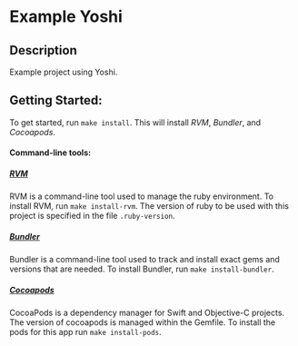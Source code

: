 # Example Yoshi

## Description

Example project using Yoshi.

## Getting Started:
To get started, run `make install`. This will install _RVM_, _Bundler_, and _Cocoapods_.

#### Command-line tools:

##### [RVM](https://rvm.io)
RVM is a command-line tool used to manage the ruby environment. To install RVM, run `make install-rvm`. The version of ruby to be used with this project is specified in the file `.ruby-version`.

##### [Bundler](http://bundler.io)
Bundler is a command-line tool used to track and install exact gems and versions that are needed. To install Bundler, run `make install-bundler`.

##### [Cocoapods](https://cocoapods.org)
CocoaPods is a dependency manager for Swift and Objective-C projects.
The version of cocoapods is managed within the Gemfile.
To install the pods for this app run `make install-pods`.
